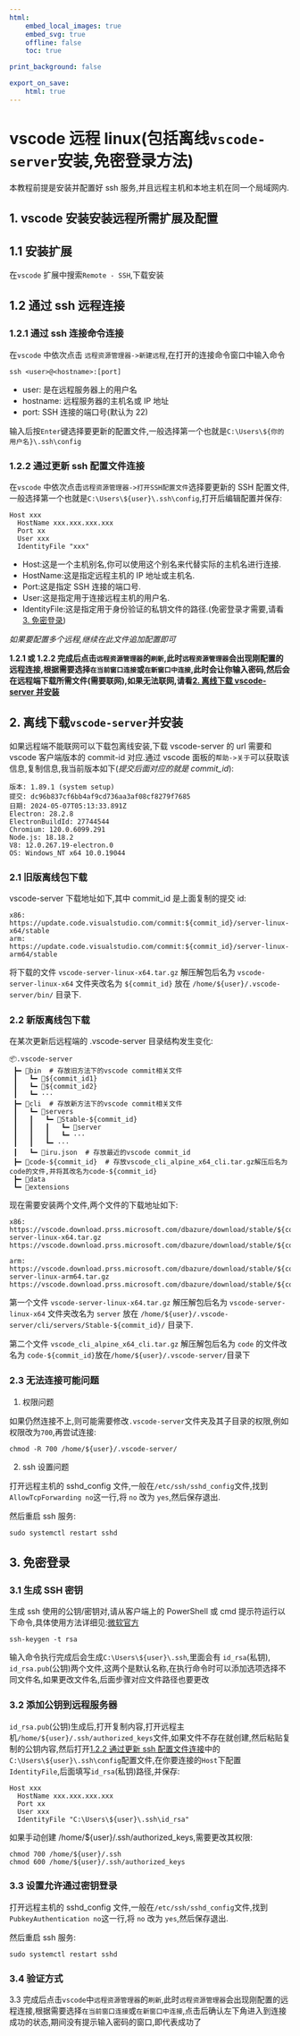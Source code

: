 ```yaml
---
html:
    embed_local_images: true
    embed_svg: true
    offline: false
    toc: true

print_background: false

export_on_save:
    html: true
---
```


<!-- @format -->

# vscode 远程 linux(包括离线`vscode-server`安装,免密登录方法)

本教程前提是安装并配置好 ssh 服务,并且远程主机和本地主机在同一个局域网内.

## 1. vscode 安装安装远程所需扩展及配置

## 1.1 安装扩展

在`vscode` 扩展中搜索`Remote - SSH`,下载安装

## 1.2 通过 ssh 远程连接

### 1.2.1 通过 ssh 连接命令连接

在`vscode` 中依次点击 `远程资源管理器->新建远程`,在打开的连接命令窗口中输入命令

```shell
ssh <user>@<hostname>:[port]
```

-   user: 是在远程服务器上的用户名
-   hostname: 远程服务器的主机名或 IP 地址
-   port: SSH 连接的端口号(默认为 22)

输入后按`Enter`键选择要更新的配置文件,一般选择第一个也就是`C:\Users\${你的用户名}\.ssh\config`

### 1.2.2 通过更新 ssh 配置文件连接

在`vscode` 中依次点击`远程资源管理器->打开SSH配置文件`选择要更新的 SSH 配置文件,一般选择第一个也就是`C:\Users\${user}\.ssh\config`,打开后编辑配置并保存:

```
Host xxx
  HostName xxx.xxx.xxx.xxx
  Port xx
  User xxx
  IdentityFile "xxx"
```

-   Host:这是一个主机别名,你可以使用这个别名来代替实际的主机名进行连接.
-   HostName:这是指定远程主机的 IP 地址或主机名.
-   Port:这是指定 SSH 连接的端口号.
-   User:这是指定用于连接远程主机的用户名.
-   IdentityFile:这是指定用于身份验证的私钥文件的路径.(免密登录才需要,请看[3. 免密登录](#3-免密登录))

_如果要配置多个远程,继续在此文件追加配置即可_

**1.2.1 或 1.2.2 完成后点击`远程资源管理器`的`刷新`,此时`远程资源管理器`会出现刚配置的远程连接,根据需要选择`在当前窗口连接`或`在新窗口中连接`,此时会让你输入密码,然后会在远程端下载所需文件(需要联网),如果无法联网,请看[2. 离线下载 vscode-server 并安装](#2-离线下载vscode-server并安装)**

## 2. 离线下载`vscode-server`并安装

如果远程端不能联网可以下载包离线安装,下载 vscode-server 的 url 需要和 vscode 客户端版本的 commit-id 对应.通过 vscode 面板的`帮助->关于`可以获取该信息,复制信息,我当前版本如下(_提交后面对应的就是 commit_id_):

```
版本: 1.89.1 (system setup)
提交: dc96b837cf6bb4af9cd736aa3af08cf8279f7685
日期: 2024-05-07T05:13:33.891Z
Electron: 28.2.8
ElectronBuildId: 27744544
Chromium: 120.0.6099.291
Node.js: 18.18.2
V8: 12.0.267.19-electron.0
OS: Windows_NT x64 10.0.19044
```

### 2.1 旧版离线包下载

vscode-server 下载地址如下,其中 commit_id 是上面复制的提交 id:

```
x86:
https://update.code.visualstudio.com/commit:${commit_id}/server-linux-x64/stable
arm:
https://update.code.visualstudio.com/commit:${commit_id}/server-linux-arm64/stable
```

将下载的文件 `vscode-server-linux-x64.tar.gz` 解压解包后名为 `vscode-server-linux-x64` 文件夹改名为 `${commit_id}` 放在 `/home/${user}/.vscode-server/bin/` 目录下.

### 2.2 新版离线包下载

在某次更新后远程端的 .vscode-server 目录结构发生变化:

```
📦.vscode-server
 ┣━ 📁bin  # 存放旧方法下的vscode commit相关文件
 ┃   ┗━ 📁${commit_id1}
 ┃   ┗━ 📁${commit_id2}
 ┃   ┗━ ···
 ┣━ 📁cli  # 存放新方法下的vscode commit相关文件
 ┃   ┗━ 📁servers
 ┃   ┃   ┗━ 📁Stable-${commit_id}
 ┃   ┃   ┃   ┗━ 📁server
 ┃   ┃   ┃   ┗━ ···
 ┃   ┃   ┗━ ···
 ┃   ┗━ 📜iru.json  # 存放最近的vscode commit_id
 ┣━ 📜code-${commit_id}  # 存放vscode_cli_alpine_x64_cli.tar.gz解压后名为code的文件,并将其改名为code-${commit_id}
 ┣━ 📁data
 ┗━ 📁extensions
```

现在需要安装两个文件,两个文件的下载地址如下:

```
x86:
https://vscode.download.prss.microsoft.com/dbazure/download/stable/${commit_id}/vscode-server-linux-x64.tar.gz
https://vscode.download.prss.microsoft.com/dbazure/download/stable/${commit_id}/vscode_cli_alpine_x64_cli.tar.gz

arm:
https://vscode.download.prss.microsoft.com/dbazure/download/stable/${commit_id}/vscode-server-linux-arm64.tar.gz
https://vscode.download.prss.microsoft.com/dbazure/download/stable/${commit_id}/vscode_cli_alpine_arm64_cli.tar.gz
```

第一个文件 `vscode-server-linux-x64.tar.gz` 解压解包后名为 `vscode-server-linux-x64` 文件夹改名为 `server` 放在 `/home/${user}/.vscode-server/cli/servers/Stable-${commit_id}/` 目录下.

第二个文件 `vscode_cli_alpine_x64_cli.tar.gz` 解压解包后名为 `code` 的文件改名为 `code-${commit_id}`放在`/home/${user}/.vscode-server/`目录下

### 2.3 无法连接可能问题

1. 权限问题

如果仍然连接不上,则可能需要修改`.vscode-server`文件夹及其子目录的权限,例如权限改为`700`,再尝试连接:

```shell
chmod -R 700 /home/${user}/.vscode-server/
```

2. ssh 设置问题

打开远程主机的 sshd_config 文件,一般在`/etc/ssh/sshd_config`文件,找到`AllowTcpForwarding no`这一行,将 `no` 改为 `yes`,然后保存退出.

然后重启 ssh 服务:

```shell
sudo systemctl restart sshd
```

## 3. 免密登录

### 3.1 生成 SSH 密钥

生成 ssh 使用的公钥/密钥对,请从客户端上的 PowerShell 或 cmd 提示符运行以下命令,具体使用方法详细见:[微软官方](https://learn.microsoft.com/zh-cn/windows-server/administration/openssh/openssh_keymanagement#user-key-generation)

```shell
ssh-keygen -t rsa
```

输入命令执行完成后会生成`C:\Users\${user}\.ssh`,里面会有 `id_rsa`(私钥),
`id_rsa.pub`(公钥)两个文件,这两个是默认名称,在执行命令时可以添加选项选择不同文件名,如果更改文件名,后面步骤对应文件路径也要更改

### 3.2 添加公钥到远程服务器

`id_rsa.pub`(公钥)生成后,打开复制内容,打开远程主机`/home/${user}/.ssh/authorized_keys`文件,如果文件不存在就创建,然后粘贴复制的公钥内容,然后打开[1.2.2 通过更新 ssh 配置文件连接](#122-通过更新-ssh-配置文件连接)中的`C:\Users\${user}\.ssh\config`配置文件,在你要连接的`Host`下配置`IdentityFile`,后面填写`id_rsa`(私钥)路径,并保存:

```
Host xxx
  HostName xxx.xxx.xxx.xxx
  Port xx
  User xxx
  IdentityFile "C:\Users\${user}\.ssh\id_rsa"
```

如果手动创建 /home/${user}/.ssh/authorized_keys,需要更改其权限:

```shell
chmod 700 /home/${user}/.ssh
chmod 600 /home/${user}/.ssh/authorized_keys
```

### 3.3 设置允许通过密钥登录

打开远程主机的 sshd_config 文件,一般在`/etc/ssh/sshd_config`文件,找到`PubkeyAuthentication no`这一行,将 `no` 改为 `yes`,然后保存退出.

然后重启 ssh 服务:

```shell
sudo systemctl restart sshd
```

### 3.4 验证方式

3.3 完成后点击`vscode`中`远程资源管理器`的`刷新`,此时`远程资源管理器`会出现刚配置的远程连接,根据需要选择`在当前窗口连接`或`在新窗口中连接`,点击后确认左下角进入到连接成功的状态,期间没有提示输入密码的窗口,即代表成功了
